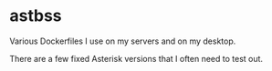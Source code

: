 # astbss

Various Dockerfiles I use on my servers and on my desktop.

There are a few fixed Asterisk versions that I often need to test out.
